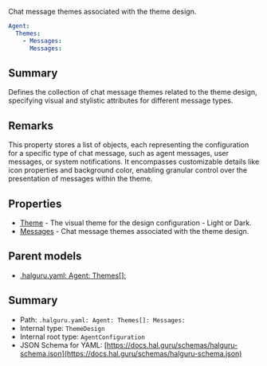 <!--
title: Messages
description: Chat message themes associated with the theme design.
version: 1.0.0+985fa281609b0afa8cea033581aabacb4efd2baa
generated: true
date: 2025-04-05T19:13:16Z
node: This file is generated by the command-line program: `halguru manual --generate-docs`
-->


Chat message themes associated with the theme design.

```yaml
Agent:
  Themes:
    - Messages:
      Messages:
```

## Summary

Defines the collection of chat message themes related to the theme design, specifying visual and stylistic attributes for different message types.

## Remarks

This property stores a list of objects, each representing the configuration for a specific type of chat message,
such as agent messages, user messages, or system notifications. It encompasses customizable details like icon properties and background color,
enabling granular control over the presentation of messages within the theme.

## Properties

* [Theme]((halguru)-agent-themes-list-theme.md) - The visual theme for the design configuration - Light or Dark.
* [Messages]((halguru)-agent-themes-list-messages.md) - Chat message themes associated with the theme design.

## Parent models

* [.halguru.yaml: Agent: Themes[]:]((halguru)-agent-themes-list.md)
## Summary

* Path: `.halguru.yaml: Agent: Themes[]: Messages:`
* Internal type: `ThemeDesign`
* Internal root type: `AgentConfiguration`
* JSON Schema for YAML: [https://docs.hal.guru/schemas/halguru-schema.json](https://docs.hal.guru/schemas/halguru-schema.json)
